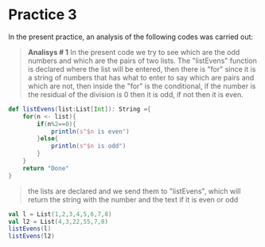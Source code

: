 
# Practice 3

In the present practice, an analysis of the following codes was carried out:

>**Analisys # 1**
>In the present code we try to see which are the odd numbers and which are the pairs of two lists.
The "listEvens" function is declared where the list will be entered, then there is "for" since it is a string of numbers that has what to enter to say which are pairs and which are not, then inside the "for" is the conditional, if the number is the residual of the division is 0 then it is odd, if not then it is even.
```scala
def listEvens(list:List[Int]): String ={
    for(n <- list){
        if(n%2==0){
            println(s"$n is even")
        }else{
            println(s"$n is odd")
        }
    }
    return "Done"
}
```
>the lists are declared and we send them to "listEvens", which will return the string with the number and the text if it is even or odd
```scala
val l = List(1,2,3,4,5,6,7,8)
val l2 = List(4,3,22,55,7,8)
listEvens(l)
listEvens(l2)
```
